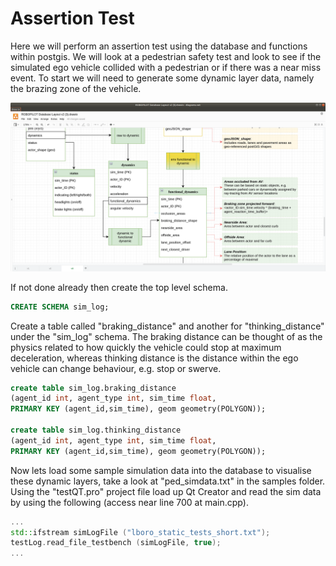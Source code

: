 # Assertion Test

Here we will perform an assertion test using the database and functions within postgis. We will look at a pedestrian safety test and look to see if the simulated ego vehicle collided with a pedestrian or if there was a near miss event. To start we will need to generate some dynamic layer data, namely the brazing zone of the vehicle.

![](../pics/functional_dynamics.png)

If not done already then create the top level schema.

``` sql
CREATE SCHEMA sim_log;
```

Create a table called "braking_distance" and another for "thinking_distance" under the "sim_log" schema. The braking distance can be thought of as the physics related to how quickly the vehicle could stop at maximum deceleration, whereas thinking distance is the distance within the ego vehicle can change behaviour, e.g. stop or swerve. 

``` sql
create table sim_log.braking_distance
(agent_id int, agent_type int, sim_time float,
PRIMARY KEY (agent_id,sim_time), geom geometry(POLYGON));

create table sim_log.thinking_distance
(agent_id int, agent_type int, sim_time float,
PRIMARY KEY (agent_id,sim_time), geom geometry(POLYGON));
```

Now lets load some sample simulation data into the database to visualise these dynamic layers, take a look at "ped_simdata.txt" in the samples folder. Using the "testQT.pro" project file load up Qt Creator and read the sim data by using the following (access near line 700 at main.cpp).

``` cpp
...
std::ifstream simLogFile ("lboro_static_tests_short.txt");
testLog.read_file_testbench (simLogFile, true); 
...
```


